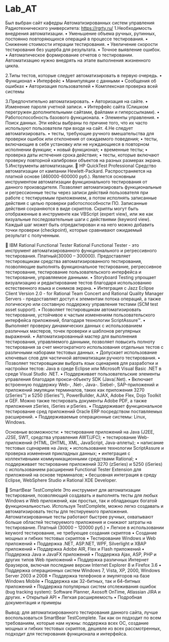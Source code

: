 # Lab_AT
Был выбран сайт кафедры Автоматизированных систем управления Радиотехнического университета: https://rgrty.ru/
1.Необходимость внедрения автоматизации.
•	Уменьшение объема ручных, рутинных, постоянно повторяющихся операций в процессе тестирования.
•	Снижение стоимости итерации тестирования.
•	Увеличение скорости тестирования без ущерба для результата.
•	Точное выявление ошибок.
•	Автоматическое формирование отчетов о тестировании.
Автоматизацию нужно внедрять на этапе выполнения жизненного цикла.

2.Типы тестов, которые следует автоматизировать в первую очередь.
•	Функционал
•	Интерфейс
•	Манипуляции с данными
•	Сообщения об ошибках
•	Авторизация пользователей
•	Комплексная проверка всей системы


3.Предпочтительно автоматизировать.
•	Авторизация на сайте.
•	Изменение пароля учетной записи.
•	Интерфейс сайта (Слишком перегружен дополнительными сайтами, файлами и гиперссылками).
•	Работоспособность базового функционала.
•	Элементы управления.
•	Поиск данных.
Эти кейсы выбраны по причине того, что их часто используют пользователи при входе на сайт.
4.Не следует автоматизировать.
•	тесты, требующие ручного вмешательства для проверки ошибок или отклонения от ожидаемого поведения;
•	тесты, включающие в себя установку или не нуждающиеся в повторном исполнении функции;
•	новый функционал;
•	временные тесты;
•	проверка даты истечения срока действия;
•	тесты, которые включают проверку повторной калибровки объектов на разных размерах экрана. 
5.Инструменты автоматизации.
	HP QuickTest Professional
Средство автоматизации от кампании Hewlett-Packard. 
Распространяется на платной основе (460000-600000 руб.). 
Является основным инструментом автоматизации функционального тестирования от данного производителя. 
Позволяет автоматизировать функциональные и регрессионные тесты через записи действий пользователя при работе с тестируемым приложением, а потом исполнять записанные действия с целью проверки работоспособности ПО. 
Записанные действия сохраняются в виде скриптов.
Скрипты могут быть отображенные в инструменте как VBScript (expert view), или же как визуальные последовательные шаги с действиями (keyword view). 
Каждый шаг может быть отредактирован и на него можно добавить точки проверки (checkpoint), которые сравнивают ожидаемый результат с полученным.


	IBM Rational Functional Tester
Rational Functional Tester - это инструмент автоматизированного функционального и регрессивного тестирования.
Платный(30000 – 300000).
Предоставляет тестировщикам средства автоматизированного тестирования, позволяющие выполнять функциональное тестирование, регрессивное тестирование, тестирование пользовательского интерфейса и тестирование, управляемое данными.
•	Storyboard Testing упрощает визуализацию и редактирование тестов благодаря использованию естественного языка и снимков экрана.
•	Интеграция с Jazz Eclipse Client Version 2.0 - for Rational Team Concert and Rational Quality Manager Servers - предоставляет доступ к элементам потока операций, а также логическую или составную поддержку управления тестами (SCM test asset support).
•	Позволяет тестировщикам автоматизировать тестирование, устойчивое к частым изменениям пользовательского интерфейса приложений, благодаря технологии ScriptAssure™.
•	Выполняет проверку динамических данных с использованием различных мастеров, точек проверки и шаблонов регулярных выражений.
•	Автоматизированный мастер для выполнения тестирования, управляемого данными, позволяет повысить полноту тестирования за счет многократного использования отдельных тестов с различными наборами тестовых данных.
•	Допускает использование ключевых слов для частичной автоматизации ручного тестирования.
•	Позволяет тестировщикам выбрать язык сценариев для разработки и настройки тестов: Java в среде Eclipse или Microsoft Visual Basic .NET в среде Visual Studio .NET.
•	Поддерживает пользовательские элементы управления благодаря прокси-объекту SDK (Java/.Net).
•	Включает встроенную поддержку Web-, .Net-, Java-. Siebel-, SAP-приложений и приложений эмуляции терминалов, таких как приложения 3270 (zSeries™) и 5250 (iSeries™), PowerBuilder, AJAX, Adobe Flex, Dojo Toolkit и GEF. Можно также тестировать документы Adobe PDF, а также приложения zSeries, iSeries и pSeries.
•	Поддерживает функциональное тестирование сред приложений Oracle ERP посредством поставляемых расширений.
•	Поддерживаемые операционные системы: Linux, Windows.

Основные возможности:
•	тестирование приложений на Java (J2EE, J2SE, SWT, средства управления AWT/JFC);
•	тестирование Web-приложений (HTML, DHTML, XML, JavaScript, Java-аплеты);
•	написание тестовых сценариев на Java;
•	использование технологии ScriptAssure и проверка изменения прикладных данных;
•	интеграция с коллективными коммуникационными средствами Rational;
•	поддерживает тестирование приложений 3270 (zSeries) и 5250 (iSeries) с использованием расширения Functional Tester Extension для приложений на основе терминалов;
•	бесшовная интеграция в среду Eclipse, WebSphere Studio и Rational XDE Developer.


	SmartBear TestComplete
  Это инструмент для автоматизации тестирования, позволяющий создавать и выполнять тесты для любых Windows и Web приложений, как простых, так и обладающих богатой функциональностью. Используя TestComplete, можно легко создавать и автоматизировать тесты для тестируемого приложения. Автоматизированные тесты работают быстрее ручных, охватывают больше областей тестируемого приложения и снижают затраты на тестирование.
Платный (30000 – 120000 руб.)
•	Легкое в использовании keyword тестирование, не требующее создания скриптов
•	Создание мощных и гибких тестовых скриптов
•	Тестирование Windows и Web приложений
•	Поддержка .NET, ASP.NET, WPF, Silverlight и XBAP приложений
•	Поддержка Adobe AIR, Flex и Flash приложений
•	Поддержка Java и JavaFX приложений
•	Поддержка Ajax, ASP, PHP и других типов Web приложений
•	Поддержка различных Интернет браузеров, включая последние версии Internet Explorer 8 и Firefox 3.6
•	Поддержка операционных систем Windows 7, Vista, XP, 2000, Windows Server 2003 и 2008
•	Поддержка телефонов и эмуляторов на базе Windows Mobile
•	Поддержка как 32-битных, так и 64-битных приложений
•	Поддержка популярных систем отслеживания ошибок (bug tracking system): Software Planner, Axosoft OnTime, Atlassian JIRA и других.
•	Открытый API
•	Легкая расширяемость
•	Подробная документация и примеры

Вывод: для автоматизированного тестирования данного сайта, лучше воспользоваться SmartBear TestComplete. Так как он подходит по всем требованиям, которые нам нужны: поддержка всех ОС, создание мощных и гибких тестовых скриптов, дешевле из всех рассмотренных, подходит для тестирования функционала и интерфейса.
